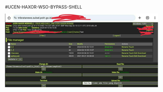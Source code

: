 #UCEN-HAXOR-WSO-BYPASS-SHELL

<img src="https://raw.githubusercontent.com/UcenHaxor07/UCEN-HAXOR-WSO-BYPASS-SHELL/main/IMG_20240412_175008.JPG">
